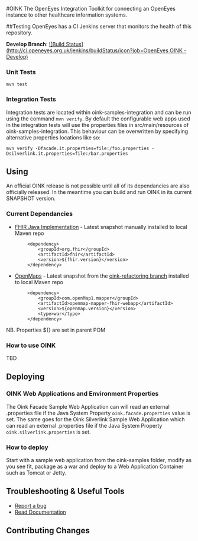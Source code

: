 #OINK
The OpenEyes Integration Toolkit for connecting an OpenEyes instance to other healthcare information systems.

##Testing
OpenEyes has a CI Jenkins server that monitors the health of this repository.

**Develop Branch**: [![Build Status](http://ci.openeyes.org.uk/jenkins/buildStatus/icon?job=OpenEyes OINK - Develop)](http://ci.openeyes.org.uk/jenkins/job/OpenEyes%20OINK%20-%20Develop/)

### Unit Tests
```
mvn test
```

### Integration Tests
Integration tests are located within oink-samples-integration and can be run using the command `mvn verify`. By default the configurable web apps used in the integration tests will use the properties files in src/main/resources of oink-samples-integration. This behaviour can be overwritten by specifying alternative properties locations like so:

```
mvn verify -Dfacade.it.properties=file:/foo.properties -Dsilverlink.it.properties=file:/bar.properties
```

## Using
An official OINK release is not possible until all of its dependancies are also officially released. In the meantime you can build and run OINK in its current SNAPSHOT version.

### Current Dependancies
- [FHIR Java Implementation](http://www.hl7.org/implement/standards/fhir/downloads.html) - Latest snapshot manually installed to local Maven repo

```
		<dependency>
			<groupId>org.fhir</groupId>
			<artifactId>fhir</artifactId>
			<version>${fhir.version}</version>
		</dependency>
```
- [OpenMaps](https://github.com/openmapsoftware/mappingtools) - Latest snapshot from the [oink-refactoring branch](https://github.com/openmapsoftware/mappingtools/tree/oink-refactoring/) installed to local Maven repo

```
		<dependency>
			<groupId>com.openMap1.mapper</groupId>
			<artifactId>openmap-mapper-fhir-webapp</artifactId>
			<version>${openmap.version}</version>
			<type>war</type>
		</dependency>
```

NB. Properties ${} are set in parent POM


### How to use OINK
TBD

## Deploying

### OINK Web Applications and Environment Properties
The Oink Facade Sample Web Application can will read an external .properties file if the Java System Property `oink.facade.properties` value is set. The same goes for the Oink Silverlink Sample Web Application which can read an external .properties file if the Java System Property `oink.silverlink.properties` is set.

### How to deploy
Start with a sample web application from the oink-samples folder, modify as you see fit, package as a war and deploy to a Web Application Container such as Tomcat or Jetty.

## Troubleshooting & Useful Tools
- [Report a bug](https://openeyes.atlassian.net/secure/Dashboard.jspa)
- [Read Documentation](https://openeyes.atlassian.net/wiki/dashboard.action)

## Contributing Changes